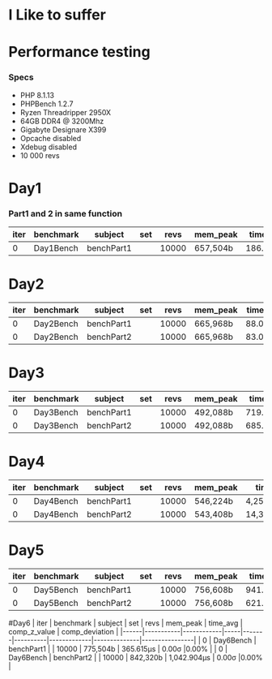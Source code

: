 # I Like to suffer


# Performance testing

### Specs 
* PHP 8.1.13
* PHPBench 1.2.7
* Ryzen Threadripper 2950X 
* 64GB DDR4 @ 3200Mhz
* Gigabyte Designare X399 
* Opcache disabled
* Xdebug disabled
* 10 000 revs


# Day1 
### Part1 and 2 in same function
| iter | benchmark | subject    | set | revs  | mem_peak | time_avg  | comp_z_value | comp_deviation | 
| ------|-----------|------------|-----|-------|----------|-----------|--------------|---------------- |
| 0    | Day1Bench | benchPart1 |     | 10000 | 657,504b | 186.824μs | 0.00σ       |0.00%         | 


# Day2
| iter | benchmark | subject    | set | revs  | mem_peak | time_avg | comp_z_value | comp_deviation | 
|------|-----------|------------|-----|-------|----------|----------|--------------|----------------|
| 0    | Day2Bench | benchPart1 |     | 10000 | 665,968b | 88.019μs | 0.00σ        |0.00%         |
| 0    | Day2Bench | benchPart2 |     | 10000 | 665,968b | 83.016μs | 0.00σ        |0.00%         |

# Day3
| iter | benchmark | subject    | set | revs  | mem_peak | time_avg  | comp_z_value | comp_deviation |
|------|-----------|------------|-----|-------|----------|-----------|--------------|----------------|
| 0    | Day3Bench | benchPart1 |     | 10000 | 492,088b | 719.137μs | 0.00σ        |0.00%         |
| 0    | Day3Bench | benchPart2 |     | 10000 | 492,088b | 685.438μs | 0.00σ        |0.00%         |

# Day4
| iter | benchmark | subject    | set | revs  | mem_peak | time_avg     | comp_z_value | comp_deviation |
|------|-----------|------------|-----|-------|----------|--------------|--------------|----------------|
| 0    | Day4Bench | benchPart1 |     | 10000 | 546,224b | 4,257.328μs  | 0.00σ       |0.00%         |
| 0    | Day4Bench | benchPart2 |     | 10000 | 543,408b | 14,375.083μs | 0.00σ       |0.00%         |

# Day5

| iter | benchmark | subject    | set | revs  | mem_peak | time_avg  | comp_z_value | comp_deviation |
|------|-----------|------------|-----|-------|----------|-----------|--------------|----------------|
| 0    | Day5Bench | benchPart1 |     | 10000 | 756,608b | 941.389μs | 0.00σ        |0.00%         |
| 0    | Day5Bench | benchPart2 |     | 10000 | 756,608b | 621.572μs | 0.00σ        |0.00%         |


 #Day6
| iter | benchmark | subject    | set | revs  | mem_peak | time_avg    | comp_z_value | comp_deviation |
|------|-----------|------------|-----|-------|----------|-------------|--------------|----------------|
| 0    | Day6Bench | benchPart1 |     | 10000 | 775,504b | 365.615μs   | 0.00σ        |0.00%         |
| 0    | Day6Bench | benchPart2 |     | 10000 | 842,320b | 1,042.904μs | 0.00σ        |0.00%         |
